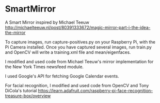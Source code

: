 # SmartMirror
A Smart Mirror inspired by Michael Teeuw http://michaelteeuw.nl/post/80391333672/magic-mirror-part-i-the-idea-the-mirror

To capture images, run capture-positives.py on your Raspberry Pi, with the Pi Camera installed. Once you have captured several images, run train.py and OpenCV will write a training.xml file and mean/eigenfaces.

I modified and used code from Michael Teeuw's mirror implementation for the New York Times newsfeed module.

I used Google's API for fetching Google Calendar events.

For facial recognition, I modified and used code from OpenCV and Tony DiCola's tutorial https://learn.adafruit.com/raspberry-pi-face-recognition-treasure-box/overview
